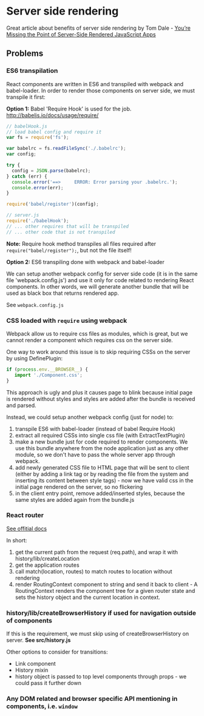 # Server side rendering
Great article about benefits of server side rendering by Tom Dale - [You’re Missing the Point of Server-Side Rendered JavaScript Apps](http://tomdale.net/2015/02/youre-missing-the-point-of-server-side-rendered-javascript-apps/)
## Problems

### ES6 transpilation
 React components are written in ES6 and transpiled with webpack and babel-loader.
 In order to render those components on server side, we must transpile it first: 
 
 **Option 1:** Babel 'Require Hook' is used for the job. http://babeljs.io/docs/usage/require/
 ```javascript
 // babelHook.js
 // load babel config and require it
 var fs = require('fs');
 
 var babelrc = fs.readFileSync('./.babelrc');
 var config;
 
 try {
   config = JSON.parse(babelrc);
 } catch (err) {
   console.error('==>     ERROR: Error parsing your .babelrc.');
   console.error(err);
 }
 
 require('babel/register')(config);
 ```
 ```javascript
 // server.js
 require('./babelHook');
 // ... other requires that will be transpiled
 // ... other code that is not transpiled
 ```
  
 **Note:** Require hook method transpiles all files required after `require("babel/register");`, but not the file itself! 
 
 **Option 2:** ES6 transpiling done with webpack and babel-loader
 
 We can setup another webpack config for server side code (it is in the same file 'webpack.config.js') and use it only for code related to rendering React components.
 In other words, we will generate another bundle that will be used as black box that returns rendered app.
 
 See `webpack.config.js`
 
### CSS loaded with `require` using webpack
 Webpack allow us to require css files as modules, which is great, but we cannot render a component which requires css on the server side.
 
 One way to work around this issue is to skip requiring CSSs on the server by using DefinePlugin: 
 ```javascript
 if (process.env.__BROWSER__) {
    import './Component.css';
 }
 ```
 This approach is ugly and plus it causes page to blink because initial page is rendered without styles and styles are added after the bundle is received and parsed.

 Instead, we could setup another webpack config (just for node) to:
   1. transpile ES6 with babel-loader (instead of babel Require Hook)
   2. extract all required CSSs into single css file (with ExtractTextPlugin)
   3. make a new bundle just for code required to render components. We use this bundle anywhere from the node application just as any other module, so we don't have to pass the whole server app through webpack.
   4. add newly generated CSS file to HTML page that will be sent to client (either by adding a link tag or by reading the file from the system and inserting its content between style tags) - now we have valid css in the initial page rendered on the server, so no flickering
   5. in the client entry point, remove added/inserted styles, because the same styles are added again from the bundle.js

### React router
[See offitial docs](https://github.com/rackt/react-router/blob/master/docs/guides/advanced/ServerRendering.md)

In short:
  1. get the current path from the request (req.path), and wrap it with history/lib/createLocation
  2. get the application routes
  3. call match(location, routes) to match routes to location without rendering
  4. render RoutingContext component to string and send it back to client - A RoutingContext renders the component tree for a given router state and sets the history object and the current location in context.
  
### history/lib/createBrowserHistory if used for navigation outside of components
If this is the requirement, we must skip using of createBrowserHistory on server. **See src/history.js**
  
Other options to consider for transitions:
  - Link component
  - History mixin
  - history object is passed to top level components through props - we could pass it further down
  
### Any DOM related and browser specific API mentioning in components, i.e. `window`
 
 
